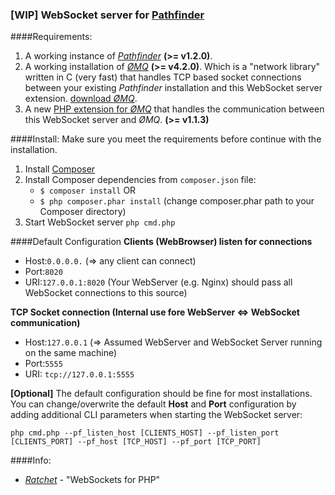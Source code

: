 ### [WIP] WebSocket server for [Pathfinder](https://github.com/exodus4d/pathfinder)

####Requirements:
1. A working instance of *[Pathfinder](https://github.com/exodus4d/pathfinder)* **(>= v1.2.0)**.
2. A working installation of *[ØMQ](http://zeromq.org/area:download)* **(>= v4.2.0)**. 
    Which is a "network library" written in C (very fast) that handles TCP based socket connections 
    between your existing _Pathfinder_ installation and this WebSocket server extension. [download *ØMQ*](http://zeromq.org/area:download).
3. A new [PHP extension for *ØMQ*](http://zeromq.org/bindings:php) that handles the communication between this WebSocket server and *ØMQ*. **(>= v1.1.3)**

####Install:
Make sure you meet the requirements before continue with the installation.

1. Install [Composer](https://getcomposer.org/download/)
2. Install Composer dependencies from `composer.json` file:
    - `$ composer install` OR
    - `$ php composer.phar install` (change composer.phar path to your Composer directory)
3. Start WebSocket server `php cmd.php` 

####Default Configuration
**Clients (WebBrowser) listen for connections**
- Host:`0.0.0.0.` (=> any client can connect)
- Port:`8020`
- URI:`127.0.0.1:8020` (Your WebServer (e.g. Nginx) should pass all WebSocket connections to this source)

**TCP Socket connection (Internal use fore WebServer <=> WebSocket communication)**
- Host:`127.0.0.1` (=> Assumed WebServer and WebSocket Server running on the same machine)
- Port:`5555`
- URI: `tcp://127.0.0.1:5555`

**[Optional]**
The default configuration should be fine for most installations. 
You can change/overwrite the default **Host** and **Port** configuration by adding additional CLI parameters when starting the WebSocket server:

`php cmd.php --pf_listen_host [CLIENTS_HOST] --pf_listen_port [CLIENTS_PORT] --pf_host [TCP_HOST] --pf_port [TCP_PORT]`

####Info:
- [*Ratchet*](http://socketo.me/) - "WebSockets for PHP"
